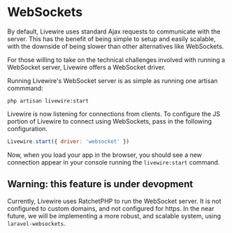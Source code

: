 # WebSockets

By default, Livewire uses standard Ajax requests to communicate with the server. This has the benefit of being simple to setup and easily scalable, with the downside of being slower than other alternatives like WebSockets.

For those willing to take on the technical challenges involved with running a WebSocket server, Livewire offers a WebSocket driver.

Running Livewire's WebSocket server is as simple as running one artisan commmand:

`php artisan livewire:start`

Livewire is now listening for connections from clients. To configure the JS portion of Livewire to connect using WebSockets, pass in the following configuration.

```js
Livewire.start({ driver: 'websocket' })
```

Now, when you load your app in the browser, you should see a new connection appear in your console running the `livewire:start` command.

## Warning: this feature is under devopment
Currently, Livewire uses RatchetPHP to run the WebSocket server. It is not configured to custom domains, and not configured for https. In the near future, we will be implementing a more robust, and scalable system, using `laravel-websockets`.
